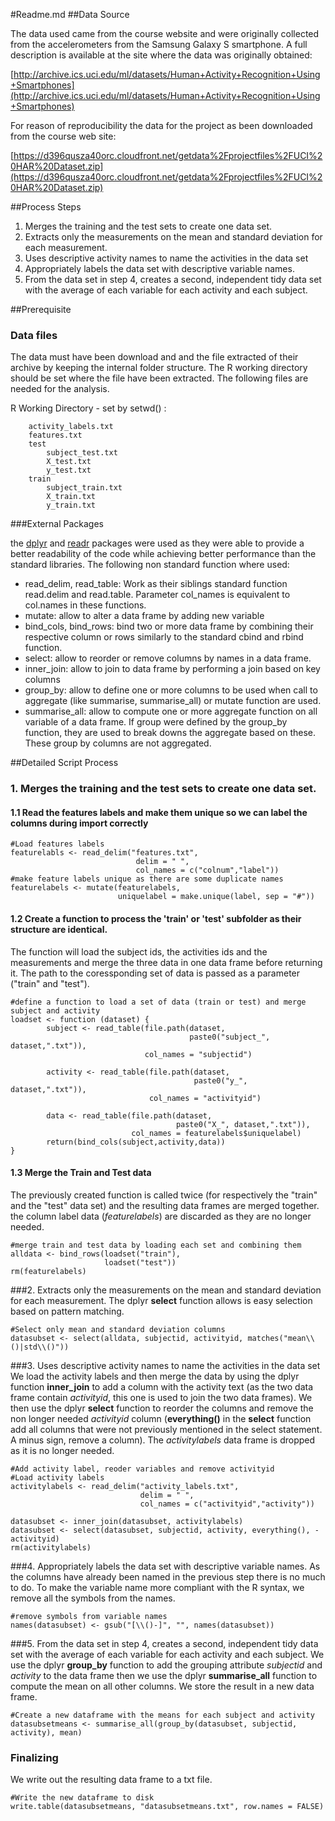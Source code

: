 #Readme.md
##Data Source

The data used came from the course website and were originally collected from the accelerometers from the Samsung Galaxy S smartphone. A full description is available at the site where the data was originally obtained:

[http://archive.ics.uci.edu/ml/datasets/Human+Activity+Recognition+Using+Smartphones](http://archive.ics.uci.edu/ml/datasets/Human+Activity+Recognition+Using+Smartphones)

For reason of reproducibility the data for the project as been downloaded from the course web site:

[https://d396qusza40orc.cloudfront.net/getdata%2Fprojectfiles%2FUCI%20HAR%20Dataset.zip](https://d396qusza40orc.cloudfront.net/getdata%2Fprojectfiles%2FUCI%20HAR%20Dataset.zip)

##Process Steps
1. Merges the training and the test sets to create one data set.
2. Extracts only the measurements on the mean and standard deviation for each measurement.
3. Uses descriptive activity names to name the activities in the data set
4. Appropriately labels the data set with descriptive variable names.
5. From the data set in step 4, creates a second, independent tidy data set with the average of each variable for each activity and each subject.

##Prerequisite
### Data files
The data must have been download and and the file extracted of their archive by keeping the internal folder structure. The R working directory should be set where the file have been extracted. The following files are needed for the analysis.

R Working Directory - set by setwd() :

        activity_labels.txt
        features.txt
        test
            subject_test.txt
            X_test.txt
            y_test.txt
        train
            subject_train.txt
            X_train.txt
            y_train.txt

###External Packages

the [dplyr](https://cran.r-project.org/web/packages/dplyr/index.html) and [readr](https://cran.r-project.org/web/packages/readr/index.html) packages were used as they were able to provide a better readability of the code while achieving better performance than the standard libraries.
The following non standard function where used:
* read_delim, read_table: Work as their siblings standard function read.delim and read.table. Parameter col_names is equivalent to col.names in these functions.
* mutate: allow to alter a data frame by adding new variable
* bind_cols, bind_rows: bind two or more data frame by combining their respective column or rows similarly to the standard cbind and rbind function.
* select: allow to reorder or remove columns by names in a data frame.
* inner_join: allow to join to data frame by performing a join based on key columns
* group_by: allow to define one or more columns to be used when call to aggregate (like summarise, summarise_all) or mutate function are used.
* summarise_all: allow to compute one or more aggregate function on all variable of a data frame. If group were defined by the group_by function, they are used to break downs the aggregate based on these. These group by columns are not aggregated.


##Detailed Script Process

### 1. Merges the training and the test sets to create one data set.
#### 1.1 Read the features labels and make them unique so we can label the columns during import correctly  

```
#Load features labels
featurelabls <- read_delim("features.txt",
                            delim = " ",
                            col_names = c("colnum","label"))
#make feature labels unique as there are some duplicate names
featurelabels <- mutate(featurelabels,
                        uniquelabel = make.unique(label, sep = "#"))
```
#### 1.2 Create a function to process the 'train' or 'test' subfolder as their structure are identical.
The function will load the subject ids, the activities ids and the measurements and merge the three data in one data frame before returning it. The path to the coressponding set of data is passed as a parameter ("train" and "test").
```
#define a function to load a set of data (train or test) and merge subject and activity
loadset <- function (dataset) {
        subject <- read_table(file.path(dataset,
                                        paste0("subject_", dataset,".txt")),
                              col_names = "subjectid")

        activity <- read_table(file.path(dataset,
                                         paste0("y_", dataset,".txt")),
                               col_names = "activityid")

        data <- read_table(file.path(dataset,
                                     paste0("X_", dataset,".txt")),
                           col_names = featurelabels$uniquelabel)
        return(bind_cols(subject,activity,data))
}
```
#### 1.3 Merge the Train and Test data
The previously created function is called twice (for respectively the "train" and the "test" data set) and the resulting data frames are merged together. the column label data (*featurelabels*) are discarded as they are no longer needed.
```
#merge train and test data by loading each set and combining them
alldata <- bind_rows(loadset("train"),
                     loadset("test"))
rm(featurelabels)
```
###2. Extracts only the measurements on the mean and standard deviation for each measurement.
The dplyr **select** function allows is easy selection based on pattern matching.
```
#Select only mean and standard deviation columns
datasubset <- select(alldata, subjectid, activityid, matches("mean\\()|std\\()"))
```
###3. Uses descriptive activity names to name the activities in the data set
We load the activity labels and then merge the data by using the dplyr function **inner_join** to add a column with the activity text (as the two data frame contain *activityid*, this one is used to join the two data frames). We then use the dplyr **select** function to reorder the columns and remove the non longer needed *activityid* column (**everything()** in the **select** function add all columns that were not previously mentioned in the select statement. A minus sign, remove a column). The *activitylabels* data frame is dropped as it is no longer needed.
```
#Add activity label, reoder variables and remove activityid
#Load activity labels
activitylabels <- read_delim("activity_labels.txt",
                             delim = " ",
                             col_names = c("activityid","activity"))

datasubset <- inner_join(datasubset, activitylabels)
datasubset <- select(datasubset, subjectid, activity, everything(), -activityid)
rm(activitylabels)
```
###4. Appropriately labels the data set with descriptive variable names.
As the columns have already been named in the previous step there is no much to do. To make the variable name more compliant with the R syntax, we remove all the symbols from the names.
```
#remove symbols from variable names
names(datasubset) <- gsub("[\\()-]", "", names(datasubset))
```
###5. From the data set in step 4, creates a second, independent tidy data set with the average of each variable for each activity and each subject.
We use the dplyr **group_by** function to add the grouping attribute *subjectid* and *activity* to the data frame then we use the dplyr **summarise_all** function to compute the mean on all other columns. We store the result in a new data frame.
```
#Create a new dataframe with the means for each subject and activity
datasubsetmeans <- summarise_all(group_by(datasubset, subjectid, activity), mean)
```
### Finalizing
We write out the resulting data frame to a txt file.
```
#Write the new dataframe to disk
write.table(datasubsetmeans, "datasubsetmeans.txt", row.names = FALSE)
```